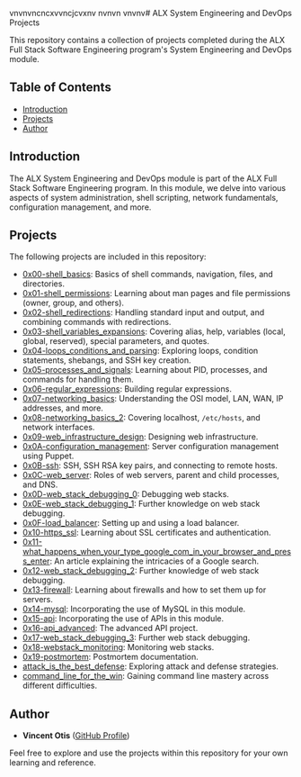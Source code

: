 vnvnvncncxvvncjcvxnv nvnvn
vnvnv# ALX System Engineering and DevOps Projects

This repository contains a collection of projects completed during the ALX Full Stack Software Engineering program's System Engineering and DevOps module.

## Table of Contents 

- [Introduction](#introduction)
- [Projects](#projects)
- [Author](#author)

## Introduction 

The ALX System Engineering and DevOps module is part of the ALX Full Stack Software Engineering program. In this module, we delve into various aspects of system administration, shell scripting, network fundamentals, configuration management, and more.

## Projects

The following projects are included in this repository:

- [0x00-shell_basics](0x00-shell_basics): Basics of shell commands, navigation, files, and directories.
- [0x01-shell_permissions](0x01-shell_permissions): Learning about man pages and file permissions (owner, group, and others).
- [0x02-shell_redirections](0x02-shell_redirections): Handling standard input and output, and combining commands with redirections.
- [0x03-shell_variables_expansions](0x03-shell_variables_expansions): Covering alias, help, variables (local, global, reserved), special parameters, and quotes.
- [0x04-loops_conditions_and_parsing](0x04-loops_conditions_and_parsing): Exploring loops, condition statements, shebangs, and SSH key creation.
- [0x05-processes_and_signals](0x05-processes_and_signals): Learning about PID, processes, and commands for handling them.
- [0x06-regular_expressions](0x06-regular_expressions): Building regular expressions.
- [0x07-networking_basics](0x07-networking_basics): Understanding the OSI model, LAN, WAN, IP addresses, and more.
- [0x08-networking_basics_2](0x08-networking_basics_2): Covering localhost, `/etc/hosts`, and network interfaces.
- [0x09-web_infrastructure_design](0x09-web_infrastructure_design): Designing web infrastructure.
- [0x0A-configuration_management](0x0A-configuration_management): Server configuration management using Puppet.
- [0x0B-ssh](0x0B-ssh): SSH, SSH RSA key pairs, and connecting to remote hosts.
- [0x0C-web_server](0x0C-web_server): Roles of web servers, parent and child processes, and DNS.
- [0x0D-web_stack_debugging_0](0x0D-web_stack_debugging_0): Debugging web stacks.
- [0x0E-web_stack_debugging_1](0x0E-web_stack_debugging_1): Further knowledge on web stack debugging.
- [0x0F-load_balancer](0x0F-load_balancer): Setting up and using a load balancer.
- [0x10-https_ssl](0x10-https_ssl): Learning about SSL certificates and authentication.
- [0x11-what_happens_when_your_type_google_com_in_your_browser_and_press_enter](0x11-what_happens_when_your_type_google_com_in_your_browser_and_press_enter): An article explaining the intricacies of a Google search.
- [0x12-web_stack_debugging_2](0x12-web_stack_debugging_2): Further knowledge of web stack debugging.
- [0x13-firewall](0x13-firewall): Learning about firewalls and how to set them up for servers.
- [0x14-mysql](0x14-mysql): Incorporating the use of MySQL in this module.
- [0x15-api](0x15-api): Incorporating the use of APIs in this module.
- [0x16-api_advanced](0x16-api_advanced): The advanced API project.
- [0x17-web_stack_debugging_3](0x17-web_stack_debugging_3): Further web stack debugging.
- [0x18-webstack_monitoring](0x18-webstack_monitoring): Monitoring web stacks.
- [0x19-postmortem](0x19-postmortem): Postmortem documentation.
- [attack_is_the_best_defense](attack_is_the_best_defense): Exploring attack and defense strategies.
- [command_line_for_the_win](command_line_for_the_win): Gaining command line mastery across different difficulties.

## Author

- **Vincent Otis** ([GitHub Profile](https://github.com/otis-ke))

Feel free to explore and use the projects within this repository for your own learning and reference.


